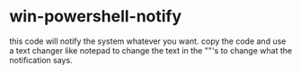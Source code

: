 # win-powershell-notify

this code will notify the system whatever you want. copy the code and use a text changer like notepad to change the text in the ""'s to change what the notification says.
